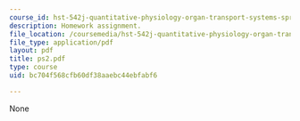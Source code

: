 ```yaml
---
course_id: hst-542j-quantitative-physiology-organ-transport-systems-spring-2004
description: Homework assignment.
file_location: /coursemedia/hst-542j-quantitative-physiology-organ-transport-systems-spring-2004/bc704f568cfb60df38aaebc44ebfabf6_ps2.pdf
file_type: application/pdf
layout: pdf
title: ps2.pdf
type: course
uid: bc704f568cfb60df38aaebc44ebfabf6

---
```

None
